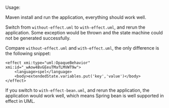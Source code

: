 Usage:

Maven install and run the application, everything should work well.

Switch from `without-effect.uml` to `with-effect.uml`, and rerun the application. Some exception would be thrown and the state machine could not be generated successfully.


Compare `without-effect.uml` and `with-effect.uml`, the only difference is the following snippet:
```
<effect xmi:type="uml:OpaqueBehavior" xmi:id="_wAow4BvGEeuTMafLMVWT9w">
    <language>spel</language>
    <body>extendedState.variables.put('key','value')</body>
</effect>
```

If you switch to `with-effect-bean.uml`, and rerun the application, the application would work well, which means Spring bean is well supported in effect in UML. 